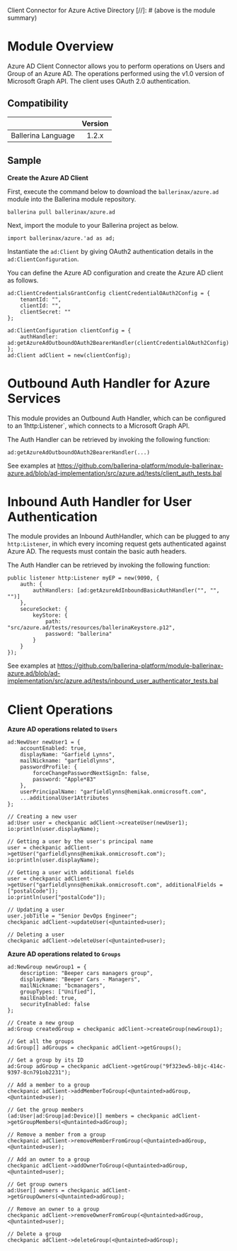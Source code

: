 Client Connector for Azure Active Directory
[//]: # (above is the module summary)

# Module Overview
Azure AD Client Connector allows you to perform operations on Users and Group of an Azure AD. The operations performed using the v1.0 version of Microsoft Graph API. The client uses OAuth 2.0 authentication.

## Compatibility
|                     |    Version     |
|:-------------------:|:--------------:|
| Ballerina Language  | 1.2.x          |

## Sample

**Create the Azure AD Client**

First, execute the command below to download the `ballerinax/azure.ad` module into the Ballerina module repository.
```ballerina
ballerina pull ballerinax/azure.ad
```

Next, import the module to your Ballerina project as below.
```ballerina
import ballerinax/azure.'ad as ad;
```

Instantiate the `ad:Client` by giving OAuth2 authentication details in the `ad:ClientConfiguration`. 

You can define the Azure AD configuration and create the Azure AD client as follows. 
```ballerina
ad:ClientCredentialsGrantConfig clientCredentialOAuth2Config = {
    tenantId: "",
    clientId: "",
    clientSecret: ""
};

ad:ClientConfiguration clientConfig = {
    authHandler: ad:getAzureAdOutboundOAuth2BearerHandler(clientCredentialOAuth2Config)
};
ad:Client adClient = new(clientConfig);
```

# Outbound Auth Handler for Azure Services
This module provides an Outbound Auth Handler, which can be configured to an 1http:Listener`, which connects to a
Microsoft Graph API.

The Auth Handler can be retrieved by invoking the following function:
```ballerina
ad:getAzureAdOutboundOAuth2BearerHandler(...)
```

See examples at https://github.com/ballerina-platform/module-ballerinax-azure.ad/blob/ad-implementation/src/azure.ad/tests/client_auth_tests.bal

# Inbound Auth Handler for User Authentication
The module provides an Inbound AuthHandler, which can be plugged to any `http:Listener`, in which every incoming request gets authenticated against Azure AD. The requests must contain the basic auth headers.

The Auth Handler can be retrieved by invoking the following function:
```ballerina
public listener http:Listener myEP = new(9090, {
    auth: {
        authHandlers: [ad:getAzureAdInboundBasicAuthHandler("", "", "")]
    },
    secureSocket: {
        keyStore: {
            path: "src/azure.ad/tests/resources/ballerinaKeystore.p12",
            password: "ballerina"
        }
    }
});
```

See examples at https://github.com/ballerina-platform/module-ballerinax-azure.ad/blob/ad-implementation/src/azure.ad/tests/inbound_user_authenticator_tests.bal

# Client Operations
**Azure AD operations related to `Users`**

```ballerina
ad:NewUser newUser1 = {
    accountEnabled: true,
    displayName: "Garfield Lynns",
    mailNickname: "garfieldlynns",
    passwordProfile: {
        forceChangePasswordNextSignIn: false,
        password: "Apple*83"
    },
    userPrincipalName: "garfieldlynns@hemikak.onmicrosoft.com",
    ...additionalUser1Attributes
};

// Creating a new user
ad:User user = checkpanic adClient->createUser(newUser1);
io:println(user.displayName);

// Getting a user by the user's principal name
user = checkpanic adClient->getUser("garfieldlynns@hemikak.onmicrosoft.com");
io:println(user.displayName);

// Getting a user with additional fields
user = checkpanic adClient->getUser("garfieldlynns@hemikak.onmicrosoft.com", additionalFields = ["postalCode"]);
io:println(user["postalCode"]);

// Updating a user
user.jobTitle = "Senior DevOps Engineer";
checkpanic adClient->updateUser(<@untainted>user);

// Deleting a user
checkpanic adClient->deleteUser(<@untainted>user);
```

**Azure AD operations related to `Groups`**

```ballerina
ad:NewGroup newGroup1 = {
    description: "Beeper cars managers group",
    displayName: "Beeper Cars - Managers",
    mailNickname: "bcmanagers",
    groupTypes: ["Unified"],
    mailEnabled: true,
    securityEnabled: false
};

// Create a new group
ad:Group createdGroup = checkpanic adClient->createGroup(newGroup1);

// Get all the groups
ad:Group[] adGroups = checkpanic adClient->getGroups();

// Get a group by its ID
ad:Group adGroup = checkpanic adClient->getGroup("9f323ew5-b8jc-414c-9397-8cn791ob2231");

// Add a member to a group
checkpanic adClient->addMemberToGroup(<@untainted>adGroup, <@untainted>user);

// Get the group members
(ad:User|ad:Group|ad:Device)[] members = checkpanic adClient->getGroupMembers(<@untainted>adGroup);

// Remove a member from a group
checkpanic adClient->removeMemberFromGroup(<@untainted>adGroup, <@untainted>user);

// Add an owner to a group
checkpanic adClient->addOwnerToGroup(<@untainted>adGroup, <@untainted>user);

// Get group owners
ad:User[] owners = checkpanic adClient->getGroupOwners(<@untainted>adGroup);

// Remove an owner to a group
checkpanic adClient->removeOwnerFromGroup(<@untainted>adGroup, <@untainted>user);

// Delete a group
checkpanic adClient->deleteGroup(<@untainted>adGroup);
```
